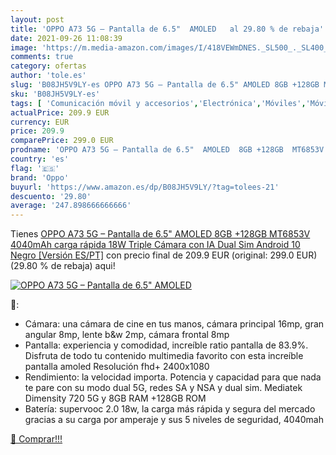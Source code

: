 ```yaml
---
layout: post
title: 'OPPO A73 5G – Pantalla de 6.5"  AMOLED   al 29.80 % de rebaja'
date: 2021-09-26 11:08:39
image: 'https://m.media-amazon.com/images/I/418VEWmDNES._SL500_._SL400_.jpg'
comments: true
category: ofertas
author: 'tole.es'
slug: 'B08JH5V9LY-es OPPO A73 5G – Pantalla de 6.5" AMOLED 8GB +128GB MT6853V...'
sku: 'B08JH5V9LY-es'
tags: [ 'Comunicación móvil y accesorios','Electrónica','Móviles','Móviles y smartphones libres','android','oppo', ]
actualPrice: 209.9 EUR
currency: EUR
price: 209.9
comparePrice: 299.0 EUR
prodname: 'OPPO A73 5G – Pantalla de 6.5"  AMOLED  8GB +128GB  MT6853V  4040mAh  carga rápida 18W  Triple Cámara con IA  Dual Sim Android 10  Negro [Versión ES/PT]'
country: 'es'
flag: '🇪🇸'
brand: 'Oppo'
buyurl: 'https://www.amazon.es/dp/B08JH5V9LY/?tag=tolees-21'
descuento: '29.80'
average: '247.898666666666'
---
```


Tienes [OPPO A73 5G – Pantalla de 6.5"  AMOLED  8GB +128GB  MT6853V  4040mAh  carga rápida 18W  Triple Cámara con IA  Dual Sim Android 10  Negro [Versión ES/PT]](https://www.amazon.es/dp/B08JH5V9LY/?tag=tolees-21) con precio final de  209.9 EUR (original: 299.0 EUR) (29.80 %  de rebaja) aqui!

[![OPPO A73 5G – Pantalla de 6.5"  AMOLED  ](https://m.media-amazon.com/images/I/418VEWmDNES._SL500_._SL400_.jpg)](https://www.amazon.es/dp/B08JH5V9LY/?tag=tolees-21)

🔎:

- Cámara: una cámara de cine en tus manos, cámara principal 16mp, gran angular 8mp, lente b&w 2mp, cámara frontal 8mp
- Pantalla: experiencia y comodidad, increíble ratio pantalla de 83.9%. Disfruta de todo tu contenido multimedia favorito con esta increíble pantalla amoled Resolución fhd+ 2400x1080
- Rendimiento: la velocidad importa. Potencia y capacidad para que nada te pare con su modo dual 5G, redes SA y NSA y dual sim. Mediatek Dimensity 720 5G y 8GB RAM +128GB ROM
- Batería: supervooc 2.0 18w, la carga más rápida y segura del mercado gracias a su carga por amperaje y sus 5 niveles de seguridad, 4040mah

[🛒 Comprar!!!](https://www.amazon.es/dp/B08JH5V9LY/?tag=tolees-21)
